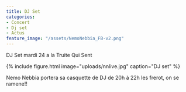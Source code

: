 ```yaml
---
title: DJ Set
categories:
- Concert 
- Dj set
- Actus
feature_image: "/assets/NemoNebbia_FB-v2.png"
---
```


DJ Set mardi 24 a la Truite Qui Sent

{% include figure.html image="uploads/nnlive.jpg" caption="DJ set" %}

<!-- more -->

Nemo Nebbia  portera sa casquette de DJ de 20h à 22h les frerot, on se ramene!!



